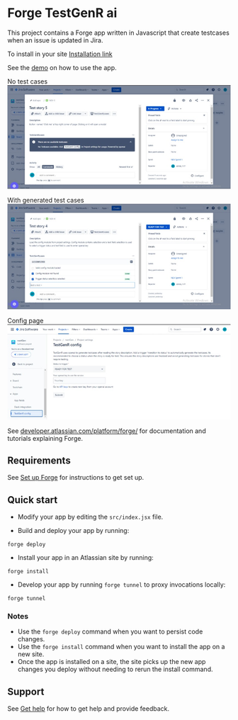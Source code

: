 # Forge TestGenR ai

This project contains a Forge app written in Javascript that create testcases when an issue is updated in Jira.

To install in your site [Installation link](https://developer.atlassian.com/console/install/5218dcc8-b35d-40ab-8224-655c4de8b904?signature=3bbb307fccc5e0de0661248cdf8526b6848b532d4f4a89d4413338736236af634ebd175dbcffc2b040bbae9257effb34e100e526566ee41abddc821407aa8298&product=jira)

See the [demo](https://youtu.be/QUb6g86jdoo) on how to use the app.

No test cases
![No test cases](src/assets/Testgenr_notestcases.jpg)

With generated test cases
![With generated test cases](src/assets/Testgenr_withtestcases.jpg)

Config page
![Config page](src/assets/Testgent_projectsettingpage.jpg)

See [developer.atlassian.com/platform/forge/](https://developer.atlassian.com/platform/forge) for documentation and tutorials explaining Forge.

## Requirements

See [Set up Forge](https://developer.atlassian.com/platform/forge/set-up-forge/) for instructions to get set up.

## Quick start

- Modify your app by editing the `src/index.jsx` file.

- Build and deploy your app by running:

```
forge deploy
```

- Install your app in an Atlassian site by running:

```
forge install
```

- Develop your app by running `forge tunnel` to proxy invocations locally:

```
forge tunnel
```

### Notes

- Use the `forge deploy` command when you want to persist code changes.
- Use the `forge install` command when you want to install the app on a new site.
- Once the app is installed on a site, the site picks up the new app changes you deploy without needing to rerun the install command.

## Support

See [Get help](https://developer.atlassian.com/platform/forge/get-help/) for how to get help and provide feedback.
